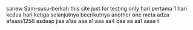  sanew Sam-susu-berkah
this site just for testing only
hari pertama 1
hari kedua
hari ketiga
selanjutnya
beerikutnya
another one
meta
adza
afaaas1256
asdaap
jiaa
a1aa
aaa
a1
aaa
aa4
qaa
aa
aa1
aaaa
t
